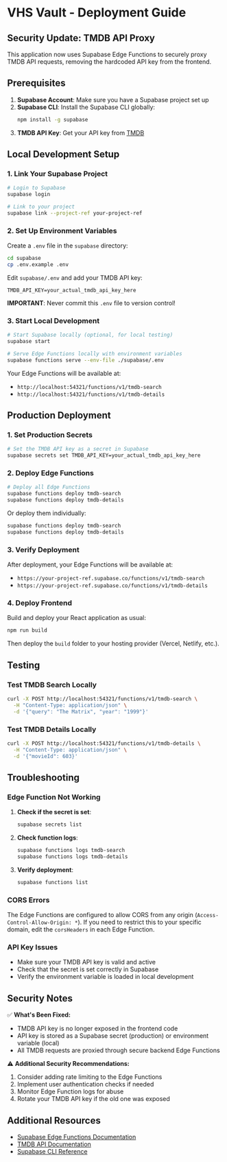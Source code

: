 # VHS Vault - Deployment Guide

## Security Update: TMDB API Proxy

This application now uses Supabase Edge Functions to securely proxy TMDB API requests, removing the hardcoded API key from the frontend.

## Prerequisites

1. **Supabase Account**: Make sure you have a Supabase project set up
2. **Supabase CLI**: Install the Supabase CLI globally:
   ```bash
   npm install -g supabase
   ```
3. **TMDB API Key**: Get your API key from [TMDB](https://www.themoviedb.org/settings/api)

## Local Development Setup

### 1. Link Your Supabase Project

```bash
# Login to Supabase
supabase login

# Link to your project
supabase link --project-ref your-project-ref
```

### 2. Set Up Environment Variables

Create a `.env` file in the `supabase` directory:

```bash
cd supabase
cp .env.example .env
```

Edit `supabase/.env` and add your TMDB API key:

```
TMDB_API_KEY=your_actual_tmdb_api_key_here
```

**IMPORTANT**: Never commit this `.env` file to version control!

### 3. Start Local Development

```bash
# Start Supabase locally (optional, for local testing)
supabase start

# Serve Edge Functions locally with environment variables
supabase functions serve --env-file ./supabase/.env
```

Your Edge Functions will be available at:
- `http://localhost:54321/functions/v1/tmdb-search`
- `http://localhost:54321/functions/v1/tmdb-details`

## Production Deployment

### 1. Set Production Secrets

```bash
# Set the TMDB API key as a secret in Supabase
supabase secrets set TMDB_API_KEY=your_actual_tmdb_api_key_here
```

### 2. Deploy Edge Functions

```bash
# Deploy all Edge Functions
supabase functions deploy tmdb-search
supabase functions deploy tmdb-details
```

Or deploy them individually:

```bash
supabase functions deploy tmdb-search
supabase functions deploy tmdb-details
```

### 3. Verify Deployment

After deployment, your Edge Functions will be available at:
- `https://your-project-ref.supabase.co/functions/v1/tmdb-search`
- `https://your-project-ref.supabase.co/functions/v1/tmdb-details`

### 4. Deploy Frontend

Build and deploy your React application as usual:

```bash
npm run build
```

Then deploy the `build` folder to your hosting provider (Vercel, Netlify, etc.).

## Testing

### Test TMDB Search Locally

```bash
curl -X POST http://localhost:54321/functions/v1/tmdb-search \
  -H "Content-Type: application/json" \
  -d '{"query": "The Matrix", "year": "1999"}'
```

### Test TMDB Details Locally

```bash
curl -X POST http://localhost:54321/functions/v1/tmdb-details \
  -H "Content-Type: application/json" \
  -d '{"movieId": 603}'
```

## Troubleshooting

### Edge Function Not Working

1. **Check if the secret is set**:
   ```bash
   supabase secrets list
   ```

2. **Check function logs**:
   ```bash
   supabase functions logs tmdb-search
   supabase functions logs tmdb-details
   ```

3. **Verify deployment**:
   ```bash
   supabase functions list
   ```

### CORS Errors

The Edge Functions are configured to allow CORS from any origin (`Access-Control-Allow-Origin: *`). If you need to restrict this to your specific domain, edit the `corsHeaders` in each Edge Function.

### API Key Issues

- Make sure your TMDB API key is valid and active
- Check that the secret is set correctly in Supabase
- Verify the environment variable is loaded in local development

## Security Notes

✅ **What's Been Fixed:**
- TMDB API key is no longer exposed in the frontend code
- API key is stored as a Supabase secret (production) or environment variable (local)
- All TMDB requests are proxied through secure backend Edge Functions

⚠️ **Additional Security Recommendations:**
1. Consider adding rate limiting to the Edge Functions
2. Implement user authentication checks if needed
3. Monitor Edge Function logs for abuse
4. Rotate your TMDB API key if the old one was exposed

## Additional Resources

- [Supabase Edge Functions Documentation](https://supabase.com/docs/guides/functions)
- [TMDB API Documentation](https://developers.themoviedb.org/3)
- [Supabase CLI Reference](https://supabase.com/docs/reference/cli/introduction)
